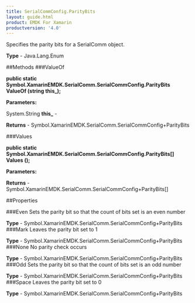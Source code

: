 ```yaml
---
title: SerialCommConfig.ParityBits
layout: guide.html
product: EMDK For Xamarin 
productversion: '4.0' 
---
```

Specifies the parity bits for a SerialComm object.

**Type** - Java.Lang.Enum

##Methods
###ValueOf

**public static Symbol.XamarinEMDK.SerialComm.SerialCommConfig.ParityBits ValueOf (string this_);**


        

**Parameters:**

System.String **this_**  - 
        

**Returns** - Symbol.XamarinEMDK.SerialComm.SerialCommConfig+ParityBits

###Values

**public static Symbol.XamarinEMDK.SerialComm.SerialCommConfig.ParityBits[] Values ();**


        

**Parameters:**

**Returns** - Symbol.XamarinEMDK.SerialComm.SerialCommConfig+ParityBits[]

##Properties

###Even
Sets the parity bit so that the count of bits set is an even number

**Type** - Symbol.XamarinEMDK.SerialComm.SerialCommConfig+ParityBits
###Mark
Leaves the parity bit set to 1

**Type** - Symbol.XamarinEMDK.SerialComm.SerialCommConfig+ParityBits
###None
No parity check occurs

**Type** - Symbol.XamarinEMDK.SerialComm.SerialCommConfig+ParityBits
###Odd
Sets the parity bit so that the count of bits set is an odd number

**Type** - Symbol.XamarinEMDK.SerialComm.SerialCommConfig+ParityBits
###Space
Leaves the parity bit set to 0

**Type** - Symbol.XamarinEMDK.SerialComm.SerialCommConfig+ParityBits
